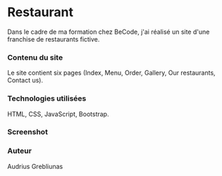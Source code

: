 
# Restaurant

Dans le cadre de ma formation chez BeCode, j'ai réalisé un site d'une franchise de restaurants fictive.

### Contenu du site

Le site contient six pages (Index, Menu, Order, Gallery, Our restaurants, Contact us).

### Technologies utilisées

HTML, CSS, JavaScript, Bootstrap.


### Screenshot



### Auteur

Audrius Grebliunas